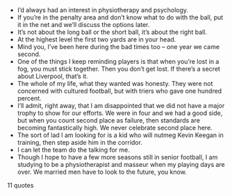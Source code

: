  - I’d always had an interest in physiotherapy and psychology.
 - If you’re in the penalty area and don’t know what to do with the ball, put it in the net and we’ll discuss the options later.
 - It’s not about the long ball or the short ball, it’s about the right ball.
 - At the highest level the first two yards are in your head.
 - Mind you, I’ve been here during the bad times too – one year we came second.
 - One of the things I keep reminding players is that when you’re lost in a fog, you must stick together. Then you don’t get lost. If there’s a secret about Liverpool, that’s it.
 - The whole of my life, what they wanted was honesty. They were not concerned with cultured football, but with triers who gave one hundred percent.
 - I’ll admit, right away, that I am disappointed that we did not have a major trophy to show for our efforts. We were in four and we had a good side, but when you count second place as failure, then standards are becoming fantastically high. We never celebrate second place here.
 - The sort of lad I am looking for is a kid who will nutmeg Kevin Keegan in training, then step aside him in the corridor.
 - I can let the team do the talking for me.
 - Though I hope to have a few more seasons still in senior football, I am studying to be a physiotherapist and masseur when my playing days are over. We married men have to look to the future, you know.

11 quotes